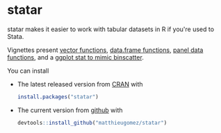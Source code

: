 statar
======

statar makes it easier to work with tabular datasets in R if you're used to Stata.

Vignettes present [vector functions](vignettes/vector.Rmd), [data.frame functions](vignettes/data-frames.Rmd), [panel data functions](vignettes/panel-data.Rmd),  and a [ggplot stat to mimic binscatter](vignettes/graph.Rmd).

You can install 

- The latest released version from [CRAN](http://cran.r-project.org/web/packages/statar/index.html) with

	```R
	install.packages("statar")
	```
-  The current version from [github](https://github.com/matthieugomez/statar) with

	```R
	devtools::install_github("matthieugomez/statar")
	```

